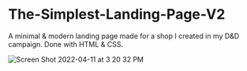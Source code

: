 # The-Simplest-Landing-Page-V2

A minimal & modern landing page made for a shop I created in my D&D campaign. Done with HTML & CSS. 


![Screen Shot 2022-04-11 at 3 20 32 PM](https://user-images.githubusercontent.com/91632194/162814216-be8172df-f315-4d90-9eaa-010688788fa3.png)
